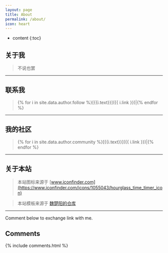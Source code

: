 ```yaml
---
layout: page
title: About
permalink: /about/
icon: heart
---
```


* content
{:toc}


## 关于我


> 不说也罢

---

## 联系我


> {% for i in site.data.author.follow %}[{{i.text}}]({{ i.link }})|{% endfor %}

---

## 我的社区

> {% for i in site.data.author.community %}[{{i.text}}]({{ i.link }})|{% endfor %}




---

## 关于本站  

> 本站图标来源于 [www.iconfinder.com](https://www.iconfinder.com/icons/1055043/hourglass_time_timer_icon)

> 本站模板来源于 [魏楚阳的仓库](https://github.com/brianway/brianway.github.io)

---


Comment below to exchange link with me.  


## Comments

{% include comments.html %}
